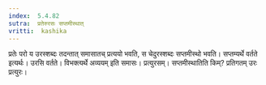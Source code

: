 ```yaml
---
index:  5.4.82
sutra:  प्रतेरुरसः सप्तमीस्थात्
vritti:  kashika 
---
```


प्रतेः परो य उरस्शब्दः तदन्तात् समासातच् प्रत्ययो भवति, स चेदुरस्शब्दः सप्तमीस्थो भवति। सप्तम्यर्थे वर्तते इत्यर्थः। उरसि वर्तते। विभक्त्यर्थे अव्ययम् इति समासः। प्रत्युरसम्। सप्तमीस्थातिति किम्? प्रतिगतम् उरः प्रत्युरः।

